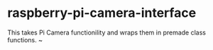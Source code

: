 # raspberry-pi-camera-interface
This takes Pi Camera functionility and wraps them in premade class functions. ~
